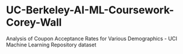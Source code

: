 # UC-Berkeley-AI-ML-Coursework-Corey-Wall
Analysis of Coupon Acceptance Rates for Various Demographics - UCI Machine Learning Repository dataset

